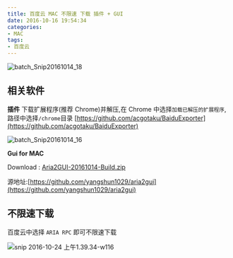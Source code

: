 ```yaml
---
title: 百度云 MAC 不限速 下载 插件 + GUI
date: 2016-10-16 19:54:34
categories:
- MAC
tags:
- 百度云
---
```

![batch_Snip20161014_18](/images/batch_Snip20161014_18-1.jpg)


## 相关软件

**插件**
下载扩展程序(推荐 Chrome)并解压,在 Chrome 中选择`加载已解压的扩展程序`,路径中选择`/chrome`目录
[https://github.com/acgotaku/BaiduExporter](https://github.com/acgotaku/BaiduExporter)

<!-- more -->

![batch_Snip20161014_16](/images/batch_Snip20161014_16.jpg)


**Gui for MAC**

Download : [Aria2GUI-20161014-Build.zip](http://blog-file.didee.cn/Aria2GUI-0930.zip)

源地址:[https://github.com/yangshun1029/aria2gui](https://github.com/yangshun1029/aria2gui)


## 不限速下载
百度云中选择 `ARIA RPC` 即可不限速下载

![snip 2016-10-24 上午1.39.34-w116](/images/snip%202016-10-24%20%E4%B8%8A%E5%8D%881.39.34.png)



